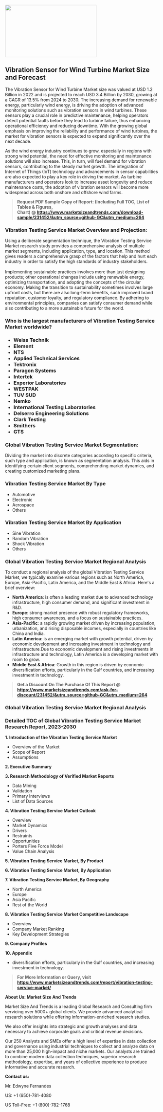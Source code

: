 <p><img class="alignnone size-medium wp-image-20088" src="https://ffe5etoiles.com/wp-content/uploads/2024/12/MST1-300x171.png" alt="" width="300" height="171" /></p><h2>Vibration Sensor for Wind Turbine Market Size and Forecast</h2><p>The Vibration Sensor for Wind Turbine Market size was valued at USD 1.2 Billion in 2022 and is projected to reach USD 3.4 Billion by 2030, growing at a CAGR of 13.5% from 2024 to 2030. The increasing demand for renewable energy, particularly wind energy, is driving the adoption of advanced monitoring solutions such as vibration sensors in wind turbines. These sensors play a crucial role in predictive maintenance, helping operators detect potential faults before they lead to turbine failure, thus enhancing operational efficiency and reducing downtime. With the growing global emphasis on improving the reliability and performance of wind turbines, the market for vibration sensors is expected to expand significantly over the next decade.</p><p>As the wind energy industry continues to grow, especially in regions with strong wind potential, the need for effective monitoring and maintenance solutions will also increase. This, in turn, will fuel demand for vibration sensors, contributing to the steady market growth. The integration of Internet of Things (IoT) technology and advancements in sensor capabilities are also expected to play a key role in driving the market. As turbine manufacturers and operators look to increase asset longevity and reduce maintenance costs, the adoption of vibration sensors will become more widespread across both onshore and offshore wind farms.</p></p><blockquote id="" class=""><strong>Request PDF Sample Copy of Report: (Including Full TOC, List of Tables &amp; Figures, Chart)&nbsp;@&nbsp;<strong><a href="https://www.marketsizeandtrends.com/download-sample/231452/&utm_source=github-GC&utm_medium=264" target="_blank">https://www.marketsizeandtrends.com/download-sample/231452/&utm_source=github-GC&utm_medium=264</a></strong></strong></blockquote><h3 id="" class="">Vibration Testing Service Market&nbsp;Overview and Projection:</h3><p id="" class="">Using a deliberate segmentation technique, the Vibration Testing Service Market research study provides a comprehensive analysis of multiple market segments, including application, type, and location. This method gives readers a comprehensive grasp of the factors that help and hurt each industry in order to satisfy the high standards of industry stakeholders. <br /> <br />Implementing sustainable practices involves more than just designing products; other operational changes include using renewable energy, optimizing transportation, and adopting the concepts of the circular economy. Making the transition to sustainability sometimes involves large upfront costs, but there are also long-term benefits, such improved brand reputation, customer loyalty, and regulatory compliance. By adhering to environmental principles, companies can satisfy consumer demand while also contributing to a more sustainable future for the world.</p><h3 id="" class="">Who is the largest manufacturers of&nbsp;Vibration Testing Service Market worldwide?</h3><h3 class=""><p><ul><li>Weiss Technik </li><li> Element </li><li> NTS </li><li> Applied Technical Services </li><li> Tektronix </li><li> Paragon Systems </li><li> Intertek </li><li> Experior Laboratories </li><li> WESTPAK </li><li> TUV SUD </li><li> Nemko </li><li> International Testing Laboratories </li><li> Delserro Engineering Solutions </li><li> Clark Testing </li><li> Smithers </li><li> GTS</li></ul></p></h3><h3 id="" class="">Global&nbsp;Vibration Testing Service Market Segmentation:</h3><p id="" class="">Dividing the market into discrete categories according to specific criteria, such type and application, is known as segmentation analysis. This aids in identifying certain client segments, comprehending market dynamics, and creating customized marketing plans.</p><h3 id="" class="">Vibration Testing Service Market&nbsp;By Type</h3><p><p><ul><li>Automotive</li><li> Electronic</li><li> Aerospace</li><li> Others</p></li></ul></p></p><h3 id="" class="">Vibration Testing Service Market&nbsp;By Application</h3><p class=""><p><ul><li>Sine Vibration</li><li> Random Vibration</li><li> Shock Vibration</li><li> Others</li></ul></p></p><h3 id="" class="">Global Vibration Testing Service Market Regional Analysis</h3><p id="" class="">To conduct a regional analysis of the global Vibration Testing Service Market, we typically examine various regions such as North America, Europe, Asia-Pacific, Latin America, and the Middle East &amp; Africa. Here's a brief overview:</p><ul><li><strong>North America</strong>: is often a leading market due to advanced technology infrastructure, high consumer demand, and significant investment in R&amp;D.</li><li><strong>Europe</strong>: strong market presence with robust regulatory frameworks, high consumer awareness, and a focus on sustainable practices.</li><li><strong>Asia-Pacific</strong>: a rapidly growing market driven by increasing population, urbanization, and rising disposable incomes, especially in countries like China and India.</li><li><strong>Latin America</strong>: is an emerging market with growth potential, driven by economic development and increasing investment in technology and infrastructure.Due to economic development and rising investments in infrastructure and technology, Latin America is a developing market with room to grow.</li><li><strong>Middle East &amp; Africa</strong>: Growth in this region is driven by economic diversification efforts, particularly in the Gulf countries, and increasing investment in technology.</li></ul><blockquote id="" class=""><strong>Get a Discount On The Purchase Of This Report @ <strong><a href="https://www.marketsizeandtrends.com/ask-for-discount/231452/&utm_source=github-GC&utm_medium=264" target="_blank">https://www.marketsizeandtrends.com/ask-for-discount/231452/&utm_source=github-GC&utm_medium=264</a></strong></strong></blockquote><h3 id="" class="">Global Vibration Testing Service Market Regional Analysis</h3><h3 id="" class="">Detailed TOC of Global Vibration Testing Service Market Research Report, 2023-2030</h3><p id="" class=""><strong>1. Introduction of the Vibration Testing Service Market</strong></p><ul><li>Overview of the Market</li><li>Scope of Report</li><li>Assumptions</li></ul><p id="" class=""><strong>2. Executive Summary</strong></p><p id="" class=""><strong>3. Research Methodology of Verified Market Reports</strong></p><ul><li>Data Mining</li><li>Validation</li><li>Primary Interviews</li><li>List of Data Sources</li></ul><p id="" class=""><strong>4. Vibration Testing Service Market Outlook</strong></p><ul><li>Overview</li><li>Market Dynamics</li><li>Drivers</li><li>Restraints</li><li>Opportunities</li><li>Porters Five Force Model</li><li>Value Chain Analysis</li></ul><p id="" class=""><strong>5. Vibration Testing Service Market, By Product</strong></p><p id="" class=""><strong>6. Vibration Testing Service Market, By Application</strong></p><p id="" class=""><strong>7. Vibration Testing Service Market, By Geography</strong></p><ul><li>North America</li><li>Europe</li><li>Asia Pacific</li><li>Rest of the World</li></ul><p id="" class=""><strong>8. Vibration Testing Service Market Competitive Landscape</strong></p><ul><li>Overview</li><li>Company Market Ranking</li><li>Key Development Strategies</li></ul><p id="" class=""><strong>9. Company Profiles</strong></p><p id="" class=""><strong>10. Appendix</strong></p><ul><li>diversification efforts, particularly in the Gulf countries, and increasing investment in technology.</li></ul><blockquote id="" class=""><strong>For More Information or Query, visit <strong><strong><a href="https://www.marketsizeandtrends.com/report/vibration-testing-service-market/" target="_blank">https://www.marketsizeandtrends.com/report/vibration-testing-service-market/</a></strong></strong></strong></blockquote><p id="" class=""><strong>About Us: Market Size And Trends</strong></p><p id="" class="">Market Size And Trends is a leading Global Research and Consulting firm servicing over 5000+ global clients. We provide advanced analytical research solutions while offering information-enriched research studies.</p><p id="" class="">We also offer insights into strategic and growth analyses and data necessary to achieve corporate goals and critical revenue decisions.</p><p id="" class="">Our 250 Analysts and SMEs offer a high level of expertise in data collection and governance using industrial techniques to collect and analyze data on more than 25,000 high-impact and niche markets. Our analysts are trained to combine modern data collection techniques, superior research methodology, expertise, and years of collective experience to produce informative and accurate research.</p><p id="" class=""><strong>Contact us:</strong></p><p id="" class="">Mr. Edwyne Fernandes</p><p id="" class="">US: +1 (650)-781-4080</p><p id="" class="">US Toll-Free: +1 (800)-782-1768</p>
